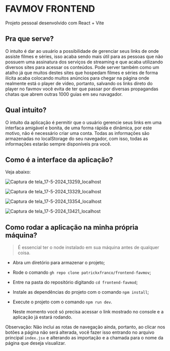 # FAVMOV FRONTEND

Projeto pessoal desenvolvido com React + Vite

## Pra que serve?
O intuito é dar ao usuário a possibilidade de gerenciar seus links de onde assiste filmes e séries, isso acaba sendo mais útil para as pessoas que não possuem uma assinatura dos serviços de streaming e que acaba utilizando diversos sites para acessar os conteúdos. Pode server também como um atalho já que muitos destes sites que hospedam filmes e séries de forma ilícita acaba colocando muitos anúncios para chegar na página onde realmente está o player de vídeo, portanto, salvando os links direto do player no favmov você evita de ter que passar por diversas propagandas chatas que abrem outras 1000 guias em seu navagador.

## Qual intuito?
O intuito da aplicação é permitir que o usuário gerencie seus links em uma interfaca amigável e bonita, de uma forma rápida e dinâmica, por este motivo, não é necessário criar uma conta. Todas as informações são armazenadas no localStorage do seu navegador, com isso, todas as informações estarão sempre disponíveis pra você.

## Como é a interface da aplicação?
Veja abaixo:

![Captura de tela_17-5-2024_13259_localhost](https://github.com/patrickxfranco/frontend-favmov/assets/52086621/3bde27a9-4b03-48cc-a483-784cfe5c1776)

![Captura de tela_17-5-2024_13329_localhost](https://github.com/patrickxfranco/frontend-favmov/assets/52086621/7a3df32b-f3ef-429c-9c15-3c0e6e76c885)

![Captura de tela_17-5-2024_13354_localhost](https://github.com/patrickxfranco/frontend-favmov/assets/52086621/1d13ac55-0206-4f15-bcdc-ab7e406b83d1)

![Captura de tela_17-5-2024_13421_localhost](https://github.com/patrickxfranco/frontend-favmov/assets/52086621/8e436ec5-bf3c-4701-8600-2275455de958)

## Como rodar a aplicação na minha própria máquina?
> É essencial ter o node instalado em sua máquina antes de qualquer coisa.
- Abra um diretório para armazenar o projeto;
- Rode o comando `gh repo clone patrickxfranco/frontend-favmov`;
- Entre na pasta do repositório digitando `cd frontend-favmod`;
- Instale as dependências do projeto com o comando `npm install`;
- Execute o projeto com o comando `npm run dev`.

  Neste momento você só precisa acessar o link mostrado no console e a aplicação já estará rodando.

Observação: Não inclui as rotas de navegação ainda, portanto, ao clicar nos botões a página não será alterada, você fazer isso entrando no arquivo principal `index.jsx` e alterando as importação e a chamada para o nome da página que deseja visualizar.
